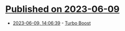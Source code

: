 # [Published on 2023-06-09](index.md)

* [2023-06-09, 14:06:39](https://lobste.rs/s/iahjqa/turbo_boost) - [Turbo Boost](https://blog.cr.yp.to/20230609-turboboost.html)
